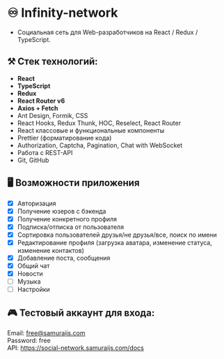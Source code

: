# ♾️ Infinity-network
- Социальная сеть для Web-разработчиков на React / Redux / TypeScript.
## ⚒️ Стек технологий:
- **React**
- **TypeScript**
- **Redux**
- **React Router v6**
- **Axios + Fetch**
- Ant Design, Formik, CSS
- React Hooks, Redux Thunk, HOC, Reselect, React Router
- React классовые и функциональные компоненты
- Prettier (форматирование кода)
- Authorization, Captcha, Pagination, Chat with WebSocket
- Работа с REST-API
- Git, GitHub 

## 🖥️ Возможности приложения 
- [x] Авторизация
- [x] Получение юзеров с бэкенда
- [x] Получение конкретного профиля
- [x] Подписка/отписка от пользователя
- [x] Сортировка пользователей друзья/не друзья/все, поиск по имени
- [x] Редактирование профиля (загрузка аватара, изменение статуса, изменение контактов)
- [x] Добавление поста, сообщения
- [x] Общий чат
- [x] Новости
- [ ] Музыка
- [ ] Настройки

## 🎮 Тестовый аккаунт для входа:
Email: free@samuraijs.com  
Password: free  
API: https://social-network.samuraijs.com/docs
